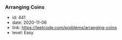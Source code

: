 ### Arranging Coins

* id: 441
* date: 2020-11-06
* link: https://leetcode.com/problems/arranging-coins
* level: Easy
